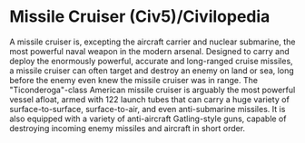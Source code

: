 # Missile Cruiser (Civ5)/Civilopedia

A missile cruiser is, excepting the aircraft carrier and nuclear submarine, the most powerful naval weapon in the modern arsenal. Designed to carry and deploy the enormously powerful, accurate and long-ranged cruise missiles, a missile cruiser can often target and destroy an enemy on land or sea, long before the enemy even knew the missile cruiser was in range. The "Ticonderoga"-class American missile cruiser is arguably the most powerful vessel afloat, armed with 122 launch tubes that can carry a huge variety of surface-to-surface, surface-to-air, and even anti-submarine missiles. It is also equipped with a variety of anti-aircraft Gatling-style guns, capable of destroying incoming enemy missiles and aircraft in short order.